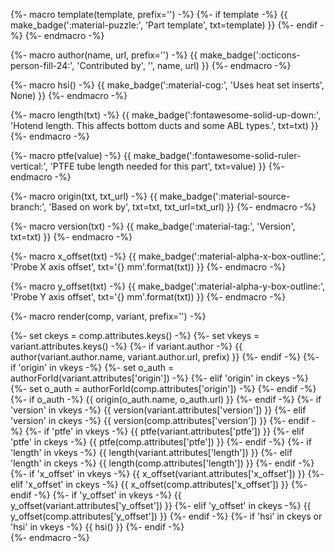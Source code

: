 {%- macro template(template, prefix='') -%}
{%- if template -%}
{{ make_badge(':material-puzzle:', 'Part template', txt=template) }}
{%- endif -%}
{%- endmacro -%}

{%- macro author(name, url, prefix='') -%}
{{ make_badge(':octicons-person-fill-24:', 'Contributed by', '', name, url) }}
{%- endmacro -%}

{%- macro hsi() -%}
{{ make_badge(':material-cog:', 'Uses heat set inserts', None) }}
{%- endmacro -%}

{%- macro length(txt) -%}
{{ make_badge(':fontawesome-solid-up-down:', 'Hotend length. This affects bottom ducts and some ABL types.', txt=txt) }}
{%- endmacro -%}

{%- macro ptfe(value) -%}
{{ make_badge(':fontawesome-solid-ruler-vertical:', 'PTFE tube length needed for this part', txt=value) }}
{%- endmacro -%}

{%- macro origin(txt, txt_url) -%}
{{ make_badge(':material-source-branch:', 'Based on work by', txt=txt, txt_url=txt_url) }}
{%- endmacro -%}

{%- macro version(txt) -%}
{{ make_badge(':material-tag:', 'Version', txt=txt) }}
{%- endmacro -%}

{%- macro x_offset(txt) -%}
{{ make_badge(':material-alpha-x-box-outline:', 'Probe X axis offset', txt='{} mm'.format(txt)) }}
{%- endmacro -%}

{%- macro y_offset(txt) -%}
{{ make_badge(':material-alpha-y-box-outline:', 'Probe Y axis offset', txt='{} mm'.format(txt)) }}
{%- endmacro -%}

{%- macro render(comp, variant, prefix='') -%}
<div markdown>
{%- set ckeys = comp.attributes.keys() -%}
{%- set vkeys = variant.attributes.keys() -%}
{%- if variant.author -%}
{{ author(variant.author.name, variant.author.url, prefix) }}
{%- endif -%}
{%- if 'origin' in vkeys -%}
{%- set o_auth = authorForId(variant.attributes['origin']) -%}
{%- elif 'origin' in ckeys -%}
{%- set o_auth = authorForId(comp.attributes['origin']) -%}
{%- endif -%}
{%- if o_auth -%}
{{ origin(o_auth.name, o_auth.url) }}
{%- endif -%}
{%- if 'version' in vkeys -%}
{{ version(variant.attributes['version']) }}
{%- elif 'version' in ckeys -%}
{{ version(comp.attributes['version']) }}
{%- endif -%}
{%- if 'ptfe' in vkeys -%}
{{ ptfe(variant.attributes['ptfe']) }}
{%- elif 'ptfe' in ckeys -%}
{{ ptfe(comp.attributes['ptfe']) }}
{%- endif -%}
{%- if 'length' in vkeys -%}
{{ length(variant.attributes['length']) }}
{%- elif 'length' in ckeys -%}
{{ length(comp.attributes['length']) }}
{%- endif -%}
{%- if 'x_offset' in vkeys -%}
{{ x_offset(variant.attributes['x_offset']) }}
{%- elif 'x_offset' in ckeys -%}
{{ x_offset(comp.attributes['x_offset']) }}
{%- endif -%}
{%- if 'y_offset' in vkeys -%}
{{ y_offset(variant.attributes['y_offset']) }}
{%- elif 'y_offset' in ckeys -%}
{{ y_offset(comp.attributes['y_offset']) }}
{%- endif -%}
{%- if 'hsi' in ckeys or 'hsi' in vkeys -%}
{{ hsi() }}
{%- endif -%}
</div>
{%- endmacro -%}
